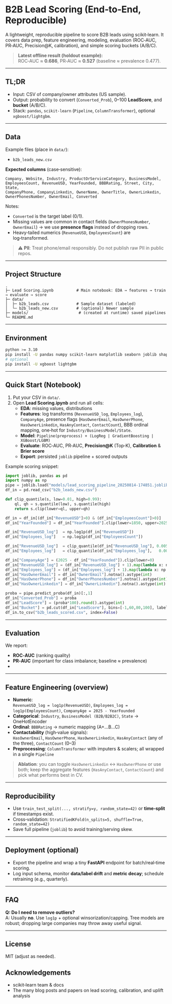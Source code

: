 # B2B Lead Scoring (End‑to‑End, Reproducible)

A lightweight, reproducible pipeline to score B2B leads using scikit‑learn.
It covers data prep, feature engineering, modeling, evaluation (ROC‑AUC, PR‑AUC, Precision@K, calibration), and simple scoring buckets (A/B/C).

> **Latest offline result (holdout example):**  
> ROC‑AUC ≈ **0.686**, PR‑AUC ≈ **0.527** (baseline ≈ prevalence 0.477).

---

## TL;DR
- Input: CSV of company/owner attributes (US sample).  
- Output: probability to convert (`Converted_Prob`), 0–100 **LeadScore**, and **bucket** (A/B/C).  
- Stack: `pandas`, `scikit‑learn` (`Pipeline`, `ColumnTransformer`), optional `xgboost/lightgbm`.

---

## Data

Example files (place in `data/`):
- `b2b_leads_new.csv`

**Expected columns** (case‑sensitive):
```
Company, Website, Industry, ProductOrServiceCategory, BusinessModel,
EmployeesCount, RevenueUSD, YearFounded, BBBRating, Street, City, State,
CompanyPhone, CompanyLinkedin, OwnerName, OwnerTitle, OwnerLinkedin,
OwnerPhonesNumber, OwnerEmail, Converted
```
Notes:
- `Converted` is the target label (0/1).
- Missing values are common in contact fields (`OwnerPhonesNumber`, `OwnerEmail`) → we use **presence flags** instead of dropping rows.
- Heavy‑tailed numerics (`RevenueUSD`, `EmployeesCount`) are log‑transformed.

> ⚠️ **PII**: Treat phone/email responsibly. Do not publish raw PII in public repos.

---

## Project Structure
```
.
├─ Lead Scoring.ipynb          # Main notebook: EDA → features → train → evaluate → score
├─ data/
│  ├─ b2b_leads.csv            # Sample dataset (labeled)
│  └─ b2b_leads_new.csv        # (optional) Newer sample
├─ models/                      # (created at runtime) saved pipelines
└─ README.md
```

---

## Environment

```bash
python >= 3.10
pip install -U pandas numpy scikit-learn matplotlib seaborn joblib shap
# optional
pip install -U xgboost lightgbm
```

---

## Quick Start (Notebook)

1) Put your CSV in `data/`.  
2) Open **Lead Scoring.ipynb** and run all cells:
   - **EDA**: missing values, distributions
   - **Features**: log transforms (`RevenueUSD_log`, `Employees_log`), `CompanyAge`,
     presence flags (`HasOwnerEmail`, `HasOwnerPhone`, `HasOwnerLinkedin`, `HasAnyContact`, `ContactCount`),
     BBB ordinal mapping, one‑hot for `Industry/BusinessModel/State`.
   - **Model**: `Pipeline(preprocess) + (LogReg | GradientBoosting | XGBoost/LGBM)`
   - **Evaluate**: ROC‑AUC, PR‑AUC, **Precision@K** (Top‑K), **Calibration** & **Brier score**
   - **Export**: persisted `joblib` pipeline + scored outputs

Example scoring snippet:
```python
import joblib, pandas as pd
import numpy as np
pipe = joblib.load("models/lead_scoring_pipeline_20250814-174851.joblib")     # saved full pipeline
df_in = pd.read_csv("b2b_leads_new.csv")

def clip_quantile(s, low=0.01, high=0.99):
    ql, qh = s.quantile(low), s.quantile(high)
    return s.clip(lower=ql, upper=qh)

df_in = df_in[(df_in["RevenueUSD"]>0) & (df_in["EmployeesCount"]>0)]
df_in["YearFounded"] = df_in["YearFounded"].clip(lower=1850, upper=2025)

df_in["RevenueUSD_log"]  = np.log1p(df_in["RevenueUSD"])
df_in["Employees_log"]   = np.log1p(df_in["EmployeesCount"])

df_in["RevenueUSD_log"]  = clip_quantile(df_in["RevenueUSD_log"], 0.005, 0.995)
df_in["Employees_log"]   = clip_quantile(df_in["Employees_log"],   0.005, 0.995)

df_in["CompanyAge"] = (2025 - df_in["YearFounded"]).clip(lower=0)
df_in["RevenueUSD_log"] = (df_in["RevenueUSD_log"] + 1).map(lambda x: np.log1p(x))
df_in["Employees_log"] = (df_in["Employees_log"] + 1).map(lambda x: np.log1p(x))
df_in["HasOwnerEmail"] = df_in["OwnerEmail"].notna().astype(int)
df_in["HasOwnerPhone"] = df_in["OwnerPhonesNumber"].notna().astype(int)
df_in["HasOwnerLinkedin"] = df_in["OwnerLinkedin"].notna().astype(int)

proba = pipe.predict_proba(df_in)[:,1]
df_in["Converted_Prob"] = proba
df_in["LeadScore"] = (proba*100).round().astype(int)
df_in["Bucket"] = pd.cut(df_in["LeadScore"], bins=[-1,60,80,100], labels=["C","B","A"])
df_in.to_csv("b2b_leads_scored.csv", index=False)
```

---

## Evaluation

We report:
- **ROC‑AUC** (ranking quality)
- **PR‑AUC** (important for class imbalance; baseline ≈ prevalence)
- 
---

## Feature Engineering (overview)

- **Numeric**:  
  `RevenueUSD_log = log1p(RevenueUSD)`, `Employees_log = log1p(EmployeesCount)`, `CompanyAge = 2025 - YearFounded`  
- **Categorical**: `Industry`, `BusinessModel (B2B/B2B2C)`, `State` → OneHotEncoder
- **Ordinal**: `BBBRating` → numeric mapping (A+…B…C)
- **Contactability** (high‑value signals):  
  `HasOwnerEmail`, `HasOwnerPhone`, `HasOwnerLinkedin`, `HasAnyContact` (any of the three), `ContactCount` (0–3)
- **Preprocessing**: `ColumnTransformer` with imputers & scalers; all wrapped in a single `Pipeline`

> **Ablation**: you can toggle `HasOwnerLinkedin` ↔ `HasOwnerPhone` or use both; keep the aggregate features (`HasAnyContact`, `ContactCount`) and pick what performs best in CV.

---

## Reproducibility
- Use `train_test_split(..., stratify=y, random_state=42)` or **time‑split** if timestamps exist.
- Cross‑validation: `StratifiedKFold(n_splits=5, shuffle=True, random_state=42)`
- Save full pipeline (`joblib`) to avoid training/serving skew.

---

## Deployment (optional)
- Export the pipeline and wrap a tiny **FastAPI** endpoint for batch/real‑time scoring.  
- Log input schema, monitor **data/label drift** and **metric decay**; schedule retraining (e.g., quarterly).

---

## FAQ

**Q: Do I need to remove outliers?**  
A: Usually **no**. Use `log1p` + optional winsorization/capping. Tree models are robust; dropping large companies may throw away useful signal.

---

## License
MIT (adjust as needed).

## Acknowledgements
- scikit‑learn team & docs
- The many blog posts and papers on lead scoring, calibration, and uplift analysis
